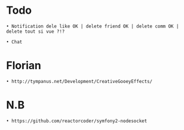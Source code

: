 # Todo

	• Notification dele like OK | delete friend OK | delete comm OK | delete tout si vue ?!?

	• Chat

# Florian

	• http://tympanus.net/Development/CreativeGooeyEffects/

# N.B
	• https://github.com/reactorcoder/symfony2-nodesocket